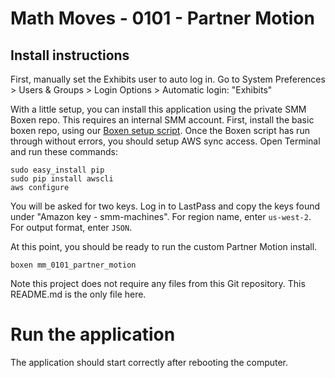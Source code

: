 # Math Moves - 0101 - Partner Motion

## Install instructions

First, manually set the Exhibits user to auto log in. Go to System Preferences > Users & Groups > Login Options > Automatic login: "Exhibits"


With a little setup, you can install this application using the private SMM Boxen repo. This requires an internal SMM account.
First, install the basic boxen repo, using our [Boxen setup script](https://github.com/scimusmn/boxen-setup). 
Once the Boxen script has run through without errors, you should setup AWS sync access.
Open Terminal and run these commands:

    sudo easy_install pip
    sudo pip install awscli
    aws configure
    
You will be asked for two keys. Log in to LastPass and copy the keys found under "Amazon key - smm-machines". 
For region name, enter ```us-west-2```.
For output format, enter ```JSON```.


At this point, you should be ready to run the custom Partner Motion install.

    boxen mm_0101_partner_motion
    

Note this project does not require any files from this Git repository. This README.md is the only file here.


# Run the application
The application should start correctly after rebooting the computer.
